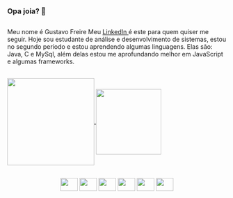 ### Opa joia? 👾
##

Meu nome é Gustavo Freire
Meu <a href="https://www.linkedin.com/in/gustavo-cadamuro-bb56b6185"> LinkedIn </a> é este para quem quiser me seguir.
Hoje sou estudante de análise e desenvolvimento de sistemas, estou no segundo período e estou aprendendo algumas linguagens.
Elas são: Java, C e MySql, além delas estou me aprofundando melhor em JavaScript e algumas frameworks.

  ##
  
  <a href="https://github.com/gu1334/github-readme-stats">
  <img height=200 align="center" src="https://github-readme-stats.vercel.app/api?username=gu1334" />
</a>

<a href="https://github.com/gu1334/convoychat">
  <img padding=50 height=150 align="center" src="https://github-readme-stats.vercel.app/api/top-langs?username=gu1334&layout=compact&langs_count=8&card_width=320" />           
</a>


##
 
<div style ="display: inline_block " align="center">
 <img  height=30 width= 40 align="center" src="https://cdn.jsdelivr.net/gh/devicons/devicon/icons/css3/css3-original.svg" />       
  <img height=30 width= 40 align="center" src="https://cdn.jsdelivr.net/gh/devicons/devicon/icons/html5/html5-original.svg" />
  <img height=30 width= 40 align="center" src="https://cdn.jsdelivr.net/gh/devicons/devicon/icons/javascript/javascript-original.svg" />
 <img height=30 width= 40 align="center" src="https://cdn.jsdelivr.net/gh/devicons/devicon/icons/c/c-original.svg"/>          
 <img height=30 width= 40 align="center"  src="https://cdn.jsdelivr.net/gh/devicons/devicon/icons/mysql/mysql-original.svg" />
 <img height=30 width= 40 align="center" src="https://cdn.jsdelivr.net/gh/devicons/devicon/icons/java/java-original.svg" />          
</div>
